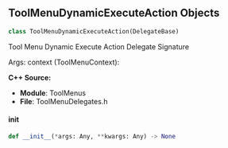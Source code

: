 ## ToolMenuDynamicExecuteAction Objects

```python
class ToolMenuDynamicExecuteAction(DelegateBase)
```

Tool Menu Dynamic Execute Action  Delegate Signature

Args:
    context (ToolMenuContext):

**C++ Source:**

- **Module**: ToolMenus
- **File**: ToolMenuDelegates.h

<a id="unreal.ToolMenuDynamicExecuteAction.__init__"></a>

#### __init__

```python
def __init__(*args: Any, **kwargs: Any) -> None
```

<a id="unreal.ToolMenuDynamicGetActionCheckState"></a>